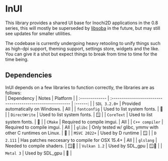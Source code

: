 # InUI
This library provides a shared UI base for Inochi2D applications in the 0.8 series,
this will mostly be superseded by [libsoba](https://github.com/Inochi2D/libsoba) in the future,
but may still see updates for smaller utilities.

The codebase is currently undergoing heavy retooling to unify things such as high-dpi support,
theming support, settings store, widgets and the like. You can give it a shot but expect things
to break from time to time for the time being.

## Dependencies

InUI depends on a few libraries to function correctly, the libraries are as follows:  
| Dependency     | Notes                                                      | Platform |
| :------------- | :--------------------------------------------------------- | :------: |
| `SDL 3.2.0+`   | Provided automatically on Windows.                         |   All    |
| `fontconfig`   | Used to list system fonts.                                 |   🐧    |
| `DirectWrite`  | Used to list system fonts.                                 |   🪟    |
| `CoreText`     | Used to list system fonts.                                 |   🍎    |
| `CMake`        | Required to compile imgui.                                 |   All    |
| `C++ compiler` | Required to compile imgui.                                 |   All    |
| `glibc`        | Only tested w/ glibc, ymmv with other C runtimes on Linux. |   🐧    |
| `MSVC 2022+`   | Used by D runtime                                          |   🪟    |
| `D 2.111`      | Has patches neccesary to compile for OSX 15.4+             |   All    |
| `glslang`      | Needed to compile shaders.                                 |  🪟🐧  |
| `Vulkan 1.2`   | Used by SDL_gpu                                            |  🪟🐧  |
| `Metal 3`      | Used by SDL_gpu                                            |   🍎    |
